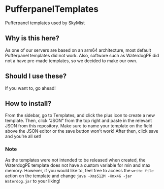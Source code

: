 # PufferpanelTemplates
Pufferpanel templates used by SkyMist

## Why is this here?
As one of our servers are based on an arm64 architecture, most default Pufferpanel templates did not work. Also, software such as WaterdogPE did not a have pre-made templates, so we decided to make our own.

## Should I use these?
If you want to, go ahead! 

## How to install?
From the sidebar, go to Templates, and click the plus icon to create a new template. Then, click "JSON" from the top right and paste in the relevant JSON from this repository. Make sure to name your template on the field above the JSON editor or the save button won't work! After then, click save and you're all set!

### Note
As the templates were not intended to be released when created, the WaterdogPE template does not have a custom variable for min and max memory. However, if you would like to, feel free to access the `write file` action on the template and change `java -Xms512M -Xmx4G -jar Waterdog.jar` to your liking!
